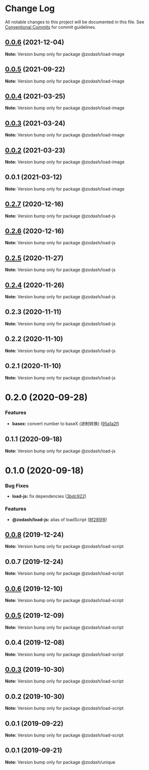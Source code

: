# Change Log

All notable changes to this project will be documented in this file.
See [Conventional Commits](https://conventionalcommits.org) for commit guidelines.

## [0.0.6](https://github.com/zcorky/zodash/compare/@zodash/load-image@0.0.5...@zodash/load-image@0.0.6) (2021-12-04)

**Note:** Version bump only for package @zodash/load-image





## [0.0.5](https://github.com/zcorky/zodash/compare/@zodash/load-image@0.0.4...@zodash/load-image@0.0.5) (2021-09-22)

**Note:** Version bump only for package @zodash/load-image





## [0.0.4](https://github.com/zcorky/zodash/compare/@zodash/load-image@0.0.3...@zodash/load-image@0.0.4) (2021-03-25)

**Note:** Version bump only for package @zodash/load-image





## [0.0.3](https://github.com/zcorky/zodash/compare/@zodash/load-image@0.0.2...@zodash/load-image@0.0.3) (2021-03-24)

**Note:** Version bump only for package @zodash/load-image





## [0.0.2](https://github.com/zcorky/zodash/compare/@zodash/load-image@0.0.1...@zodash/load-image@0.0.2) (2021-03-23)

**Note:** Version bump only for package @zodash/load-image





## 0.0.1 (2021-03-12)

**Note:** Version bump only for package @zodash/load-image





## [0.2.7](https://github.com/zcorky/zodash/compare/@zodash/load-js@0.2.6...@zodash/load-js@0.2.7) (2020-12-16)

**Note:** Version bump only for package @zodash/load-js





## [0.2.6](https://github.com/zcorky/zodash/compare/@zodash/load-js@0.2.5...@zodash/load-js@0.2.6) (2020-12-16)

**Note:** Version bump only for package @zodash/load-js





## [0.2.5](https://github.com/zcorky/zodash/compare/@zodash/load-js@0.2.4...@zodash/load-js@0.2.5) (2020-11-27)

**Note:** Version bump only for package @zodash/load-js





## [0.2.4](https://github.com/zcorky/zodash/compare/@zodash/load-js@0.2.3...@zodash/load-js@0.2.4) (2020-11-26)

**Note:** Version bump only for package @zodash/load-js





## 0.2.3 (2020-11-11)

**Note:** Version bump only for package @zodash/load-js





## 0.2.2 (2020-11-10)

**Note:** Version bump only for package @zodash/load-js





## 0.2.1 (2020-11-10)

**Note:** Version bump only for package @zodash/load-js





# 0.2.0 (2020-09-28)


### Features

* **basex:** convert number to baseX (进制转换) ([95a1a2f](https://github.com/zcorky/zodash/commit/95a1a2f361d73de5caa3b8e297c1643e97e40983))





## 0.1.1 (2020-09-18)

**Note:** Version bump only for package @zodash/load-js





# 0.1.0 (2020-09-18)


### Bug Fixes

* **load-js:** fix dependencies ([3bdc922](https://github.com/zcorky/zodash/commit/3bdc9228044602211cca07d92b40a7297eeb8718))


### Features

* **@zodash/load-js:** alias of loadScript ([8f285f8](https://github.com/zcorky/zodash/commit/8f285f829dd2c5686e6265544f4c8d0536e56671))





## [0.0.8](https://github.com/zcorky/zodash/compare/@zodash/load-script@0.0.7...@zodash/load-script@0.0.8) (2019-12-24)

**Note:** Version bump only for package @zodash/load-script





## 0.0.7 (2019-12-24)

**Note:** Version bump only for package @zodash/load-script





## [0.0.6](https://github.com/zcorky/zodash/compare/@zodash/load-script@0.0.5...@zodash/load-script@0.0.6) (2019-12-10)

**Note:** Version bump only for package @zodash/load-script





## [0.0.5](https://github.com/zcorky/zodash/compare/@zodash/load-script@0.0.4...@zodash/load-script@0.0.5) (2019-12-09)

**Note:** Version bump only for package @zodash/load-script





## 0.0.4 (2019-12-08)

**Note:** Version bump only for package @zodash/load-script





## [0.0.3](https://github.com/zcorky/zodash/compare/@zodash/load-script@0.0.2...@zodash/load-script@0.0.3) (2019-10-30)

**Note:** Version bump only for package @zodash/load-script





## 0.0.2 (2019-10-30)

**Note:** Version bump only for package @zodash/load-script





## 0.0.1 (2019-09-22)

**Note:** Version bump only for package @zodash/load-script





## 0.0.1 (2019-09-21)

**Note:** Version bump only for package @zodash/unique
